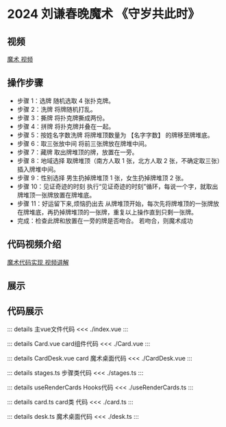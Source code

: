 # 2024 刘谦春晚魔术 《守岁共此时》

<script setup>
import demo from "./index.vue"
</script>

## 视频
[魔术 视频](https://www.douyin.com/search/刘谦_2024_守岁共此时)

## 操作步骤
- 步骤 1：<TText type="tip">选牌</TText> 随机选取 <TText type="danger"> 4 </TText> 张扑克牌。
- 步骤 2：<TText type="tip">洗牌</TText> 将牌随机打乱。
- 步骤 3：<TText type="tip">撕牌</TText> 将扑克牌撕成两份。
- 步骤 4：<TText type="tip">拼牌</TText> 将扑克牌并叠在一起。
- 步骤 5：<TText type="tip">按姓名字数洗牌</TText> 将牌堆顶数量为 <TText type="warning">【名字字数】</TText> 的牌移至牌堆底。
- 步骤 6：<TText type="tip">取三张放中间</TText> 将前三张牌放在牌堆中间。
- 步骤 7：<TText type="tip">藏牌</TText> 取出牌堆顶的牌，放置在一旁。
- 步骤 8：<TText type="tip">地域选择</TText> 取牌堆顶（<TText type="danger">南方人取 1 张</TText>，<TText type="success">北方人取 2 张</TText>，<TText type="info">不确定取三张</TText>）插入牌堆中间。
- 步骤 9：<TText type="tip">性别选择</TText> <TText type="success">男生扔掉牌堆顶 1 张</TText>，<TText type="danger">女生扔掉牌堆顶 2 张</TText>。
- 步骤 10：<TText type="tip">见证奇迹的时刻</TText> 执行“见证奇迹的时刻”循环，每说一个字，就取出牌堆顶一张牌放置在牌堆底。
- 步骤 11：<TText type="tip">好运留下来,烦恼扔出去</TText> 从牌堆顶开始，每次先将牌堆顶的一张牌放在牌堆底，再扔掉牌堆顶的一张牌，重复以上操作直到只剩一张牌。
- 完成：检查此牌和放置在一旁的牌是否吻合。 <TText type="warning">若吻合，则魔术成功</TText>


## 代码视频介绍
[魔术代码实现 视频讲解](https://www.douyin.com/search/渡一Web前端学习频道_还原春晚刘谦魔术)


## 展示
<demo></demo>

## 代码展示
::: details 主vue文件代码
<<< ./index.vue
:::

::: details Card.vue card组件代码
<<< ./Card.vue
:::

::: details CardDesk.vue card 魔术桌面代码
<<< ./CardDesk.vue
:::

::: details stages.ts 步骤类代码
<<< ./stages.ts
:::

::: details useRenderCards Hooks代码
<<< ./useRenderCards.ts
:::

::: details card.ts card类 代码
<<< ./card.ts
:::

::: details desk.ts 魔术桌面代码
<<< ./desk.ts
:::



